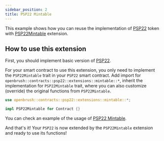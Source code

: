 ```yaml
---
sidebar_position: 2
title: PSP22 Mintable
---
```


This example shows how you can reuse the implementation of
[PSP22](https://github.com/Supercolony-net/openbrush-contracts/tree/main/contracts/src/token/psp22) token with [PSP22Mintable](https://github.com/Supercolony-net/openbrush-contracts/tree/main/contracts/src/token/psp22/extensions/mintable.rs) extension.

## How to use this extension

First, you should implement basic version of [PSP22](/smart-contracts/PSP22).

For your smart contract to use this extension, you only need to implement the 
`PSP22Mintable` trait in your `PSP22` smart contract. Add import for 
`openbrush::contracts::psp22::extensions::mintable::*`, inherit the implementation for 
`PSP22Mintable` trait, where you can also customize (override) the original functions 
from `PSP22Mintable`.

```rust
use openbrush::contracts::psp22::extensions::mintable::*;

impl PSP22Mintable for Contract {}
```

You can check an example of the usage of [PSP22 Mintable](https://github.com/Supercolony-net/openbrush-contracts/tree/main/examples/psp22_extensions/mintable).

And that's it! Your `PSP22` is now extended by the `PSP22Mintable` extension and ready to use its functions!
